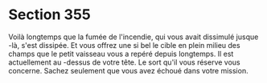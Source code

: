 # Section 355

Voilà longtemps que la fumée de l'incendie, qui vous avait
dissimulé jusque -là, s'est dissipée. Et vous offrez une si bel le
cible en plein milieu des champs que le petit vaisseau vous a
repéré depuis longtemps. Il est actuellement au -dessus de votre
tête. Le sort qu'il vous réserve vous concerne. Sachez seulement
que vous avez échoué dans votre mission.